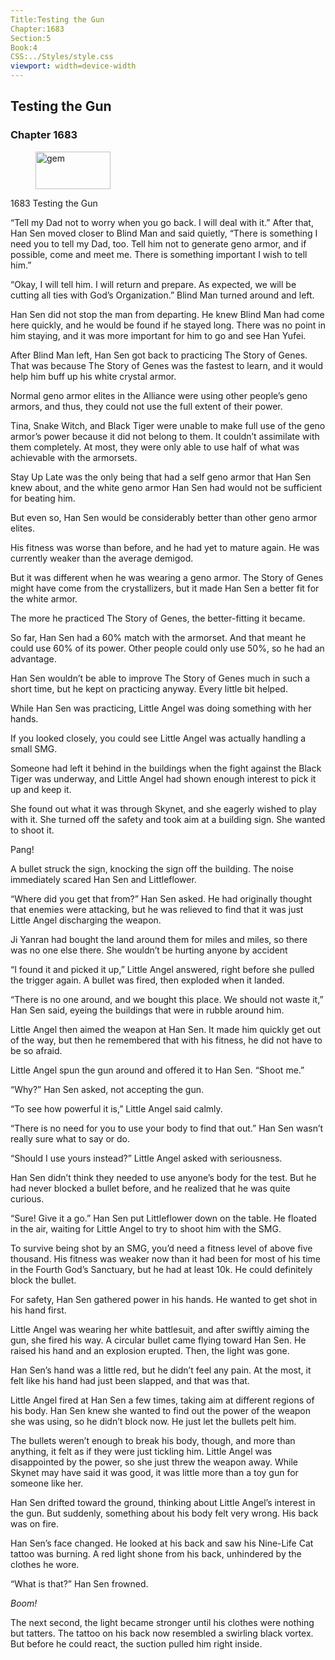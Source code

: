 ```yaml
---
Title:Testing the Gun 
Chapter:1683 
Section:5 
Book:4 
CSS:../Styles/style.css 
viewport: width=device-width
---
```

  
## Testing the Gun
### Chapter 1683
  
<figure>
	<img src="../Images/gem.gif" alt="gem" id="gem" width="120" height="60" />
</figure>
  

  
1683 Testing the Gun

“Tell my Dad not to worry when you go back. I will deal with it.” After that, Han Sen moved closer to Blind Man and said quietly, “There is something I need you to tell my Dad, too. Tell him not to generate geno armor, and if possible, come and meet me. There is something important I wish to tell him.”

“Okay, I will tell him. I will return and prepare. As expected, we will be cutting all ties with God’s Organization.” Blind Man turned around and left.

Han Sen did not stop the man from departing. He knew Blind Man had come here quickly, and he would be found if he stayed long. There was no point in him staying, and it was more important for him to go and see Han Yufei.

After Blind Man left, Han Sen got back to practicing The Story of Genes. That was because The Story of Genes was the fastest to learn, and it would help him buff up his white crystal armor.

Normal geno armor elites in the Alliance were using other people’s geno armors, and thus, they could not use the full extent of their power.

Tina, Snake Witch, and Black Tiger were unable to make full use of the geno armor’s power because it did not belong to them. It couldn’t assimilate with them completely. At most, they were only able to use half of what was achievable with the armorsets.

Stay Up Late was the only being that had a self geno armor that Han Sen knew about, and the white geno armor Han Sen had would not be sufficient for beating him.

But even so, Han Sen would be considerably better than other geno armor elites.

His fitness was worse than before, and he had yet to mature again. He was currently weaker than the average demigod.

But it was different when he was wearing a geno armor. The Story of Genes might have come from the crystallizers, but it made Han Sen a better fit for the white armor.

The more he practiced The Story of Genes, the better-fitting it became.

So far, Han Sen had a 60% match with the armorset. And that meant he could use 60% of its power. Other people could only use 50%, so he had an advantage.

Han Sen wouldn’t be able to improve The Story of Genes much in such a short time, but he kept on practicing anyway. Every little bit helped.

While Han Sen was practicing, Little Angel was doing something with her hands.

If you looked closely, you could see Little Angel was actually handling a small SMG.

Someone had left it behind in the buildings when the fight against the Black Tiger was underway, and Little Angel had shown enough interest to pick it up and keep it.

She found out what it was through Skynet, and she eagerly wished to play with it. She turned off the safety and took aim at a building sign. She wanted to shoot it.

Pang!

A bullet struck the sign, knocking the sign off the building. The noise immediately scared Han Sen and Littleflower.

“Where did you get that from?” Han Sen asked. He had originally thought that enemies were attacking, but he was relieved to find that it was just Little Angel discharging the weapon.

Ji Yanran had bought the land around them for miles and miles, so there was no one else there. She wouldn’t be hurting anyone by accident

“I found it and picked it up,” Little Angel answered, right before she pulled the trigger again. A bullet was fired, then exploded when it landed.

“There is no one around, and we bought this place. We should not waste it,” Han Sen said, eyeing the buildings that were in rubble around him.

Little Angel then aimed the weapon at Han Sen. It made him quickly get out of the way, but then he remembered that with his fitness, he did not have to be so afraid.

Little Angel spun the gun around and offered it to Han Sen. “Shoot me.”

“Why?” Han Sen asked, not accepting the gun.

“To see how powerful it is,” Little Angel said calmly.

“There is no need for you to use your body to find that out.” Han Sen wasn’t really sure what to say or do.

“Should I use yours instead?” Little Angel asked with seriousness.

Han Sen didn’t think they needed to use anyone’s body for the test. But he had never blocked a bullet before, and he realized that he was quite curious.

“Sure! Give it a go.” Han Sen put Littleflower down on the table. He floated in the air, waiting for Little Angel to try to shoot him with the SMG.

To survive being shot by an SMG, you’d need a fitness level of above five thousand. His fitness was weaker now than it had been for most of his time in the Fourth God’s Sanctuary, but he had at least 10k. He could definitely block the bullet.

For safety, Han Sen gathered power in his hands. He wanted to get shot in his hand first.

Little Angel was wearing her white battlesuit, and after swiftly aiming the gun, she fired his way. A circular bullet came flying toward Han Sen. He raised his hand and an explosion erupted. Then, the light was gone.

Han Sen’s hand was a little red, but he didn’t feel any pain. At the most, it felt like his hand had just been slapped, and that was that.

Little Angel fired at Han Sen a few times, taking aim at different regions of his body. Han Sen knew she wanted to find out the power of the weapon she was using, so he didn’t block now. He just let the bullets pelt him.

The bullets weren’t enough to break his body, though, and more than anything, it felt as if they were just tickling him. Little Angel was disappointed by the power, so she just threw the weapon away. While Skynet may have said it was good, it was little more than a toy gun for someone like her.

Han Sen drifted toward the ground, thinking about Little Angel’s interest in the gun. But suddenly, something about his body felt very wrong. His back was on fire.

Han Sen’s face changed. He looked at his back and saw his Nine-Life Cat tattoo was burning. A red light shone from his back, unhindered by the clothes he wore.

“What is that?” Han Sen frowned.

*Boom!*

The next second, the light became stronger until his clothes were nothing but tatters. The tattoo on his back now resembled a swirling black vortex. But before he could react, the suction pulled him right inside.